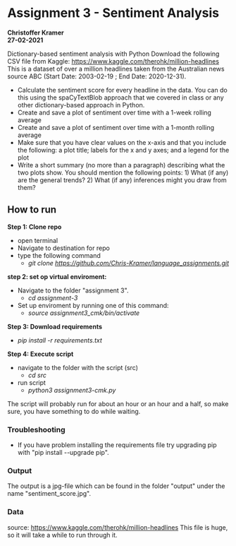 # Assignment 3 - Sentiment Analysis
**Christoffer Kramer**  
**27-02-2021**  

Dictionary-based sentiment analysis with Python
Download the following CSV file from Kaggle:
https://www.kaggle.com/therohk/million-headlines
This is a dataset of over a million headlines taken from the Australian news source ABC (Start Date: 2003-02-19 ; End Date: 2020-12-31).
- Calculate the sentiment score for every headline in the data. You can do this using the spaCyTextBlob approach that we covered in class or any other dictionary-based approach in Python.
- Create and save a plot of sentiment over time with a 1-week rolling average
- Create and save a plot of sentiment over time with a 1-month rolling average
- Make sure that you have clear values on the x-axis and that you include the following: a plot title; labels for the x and y axes; and a legend for the plot
- Write a short summary (no more than a paragraph) describing what the two plots show. You should mention the following points: 1) What (if any) are the general trends? 2) What (if any) inferences might you draw from them?

## How to run

**Step 1: Clone repo**
- open terminal
- Navigate to destination for repo
- type the following command
    - _git clone https://github.com/Chris-Kramer/language_assignments.git_

**step 2: set op virtual enviroment:**
- Navigate to the folder "assignment 3".
    - _cd assignment-3_  
- Set up enviroment by running one of this command:
    - _source assignment3_cmk/bin/activate_  
        
**Step 3: Download requirements**
- _pip install -r requirements.txt_
        
**Step 4: Execute script**
- navigate to the folder with the script (src)
    - _cd src_
- run script
    - _python3 assignment3-cmk.py_    
    
The script will probably run for about an hour or an hour and a half, so make sure, you have something to do while waiting.

### Troubleshooting
- If you have problem installing the requirements file try upgrading pip with "pip install --upgrade pip".

### Output
The output is a jpg-file which can be found in the folder "output" under the name "sentiment_score.jpg".

### Data
source: https://www.kaggle.com/therohk/million-headlines
This file is huge, so it will take a while to run through it.